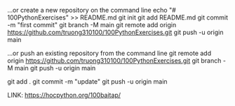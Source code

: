 …or create a new repository on the command line
echo "# 100PythonExercises" >> README.md
git init
git add README.md
git commit -m "first commit"
git branch -M main
git remote add origin https://github.com/truong310100/100PythonExercises.git
git push -u origin main

…or push an existing repository from the command line
git remote add origin https://github.com/truong310100/100PythonExercises.git
git branch -M main
git push -u origin main

git add .
git commit -m "update"
git push -u origin main

LINK: https://hocpython.org/100baitap/

